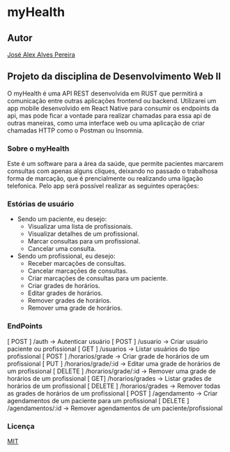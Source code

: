 # myHealth

## Autor
[José Alex Alves Pereira](https://alexalves.herokuapp.com)

## Projeto da disciplina de Desenvolvimento Web II

O myHealth é uma API REST desenvolvida em RUST que permitirá a comunicação entre outras aplicações frontend ou backend. Utilizarei um app mobile desenvolvido em React Native para consumir os endpoints da api, mas pode ficar a vontade para realizar chamadas para essa api de outras maneiras, como uma interface web ou uma aplicação de criar chamadas HTTP como o Postman ou Insomnia.

### Sobre o myHealth
Este é um software para a área da saúde, que permite pacientes marcarem consultas com apenas alguns cliques, deixando no passado o trabalhosa forma de marcação, que é prencialmente ou realizando uma ligação telefonica. Pelo app será possível realizar as seguintes operações:

### Estórias de usuário
- Sendo um paciente, eu desejo:
  - Visualizar uma lista de profissionais.
  - Visualizar detalhes de um profissional.
  - Marcar consultas para um profissional.
  - Cancelar uma consulta.
- Sendo um profissional, eu desejo:
  - Receber marcações de consultas.
  - Cancelar marcações de consultas.
  - Criar marcações de consultas para um paciente.
  - Criar grades de horários.
  - Editar grades de horários.
  - Remover grades de horários.
  - Remover uma grade de horários.


### EndPoints

 [ POST ] /auth -> Autenticar usuário
 [ POST ] /usuario -> Criar usuário paciente ou profissional
 [ GET ] /usuarios -> Listar usuários do tipo profissional
 [ POST ] /horarios/grade -> Criar grade de horários de um profissional
 [ PUT ] /horarios/grade/:id -> Editar uma grade de horários de um profissional
 [ DELETE ] /horarios/grade/:id -> Remover uma grade de horários de um profissional
 [ GET] /horarios/grades -> Listar grades de horários de um profissional
 [ DELETE ] /horarios/grades -> Remover todas as grades de horários de um profissional
 [ POST ] /agendamento -> Criar agendamentos de um paciente para um profissional
 [ DELETE ] /agendamentos/:id -> Remover agendamentos de um paciente/profissional

### Licença
[MIT](https://choosealicense.com/licenses/mit/)
